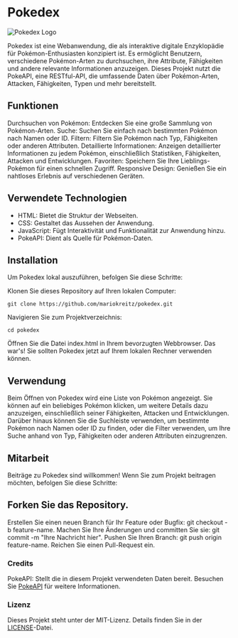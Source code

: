 # Pokedex

![Pokedex Logo](https://archives.bulbagarden.net/media/upload/4/4b/Pok%C3%A9dex_logo.png)

Pokedex ist eine Webanwendung, die als interaktive digitale Enzyklopädie für Pokémon-Enthusiasten konzipiert ist. Es ermöglicht Benutzern, verschiedene Pokémon-Arten zu durchsuchen, ihre Attribute, Fähigkeiten und andere relevante Informationen anzuzeigen. Dieses Projekt nutzt die PokeAPI, eine RESTful-API, die umfassende Daten über Pokémon-Arten, Attacken, Fähigkeiten, Typen und mehr bereitstellt.

## Funktionen

Durchsuchen von Pokémon: Entdecken Sie eine große Sammlung von Pokémon-Arten.
Suche: Suchen Sie einfach nach bestimmten Pokémon nach Namen oder ID.
Filtern: Filtern Sie Pokémon nach Typ, Fähigkeiten oder anderen Attributen.
Detaillierte Informationen: Anzeigen detaillierter Informationen zu jedem Pokémon, einschließlich Statistiken, Fähigkeiten, Attacken und Entwicklungen.
Favoriten: Speichern Sie Ihre Lieblings-Pokémon für einen schnellen Zugriff.
Responsive Design: Genießen Sie ein nahtloses Erlebnis auf verschiedenen Geräten.

## Verwendete Technologien

- HTML: Bietet die Struktur der Webseiten.
- CSS: Gestaltet das Aussehen der Anwendung.
- JavaScript: Fügt Interaktivität und Funktionalität zur Anwendung hinzu.
- PokeAPI: Dient als Quelle für Pokémon-Daten.

## Installation

Um Pokedex lokal auszuführen, befolgen Sie diese Schritte:

Klonen Sie dieses Repository auf Ihren lokalen Computer:

```
git clone https://github.com/mariokreitz/pokedex.git
```

Navigieren Sie zum Projektverzeichnis:

```
cd pokedex
```

Öffnen Sie die Datei index.html in Ihrem bevorzugten Webbrowser.
Das war's! Sie sollten Pokedex jetzt auf Ihrem lokalen Rechner verwenden können.

## Verwendung

Beim Öffnen von Pokedex wird eine Liste von Pokémon angezeigt. Sie können auf ein beliebiges Pokémon klicken, um weitere Details dazu anzuzeigen, einschließlich seiner Fähigkeiten, Attacken und Entwicklungen. Darüber hinaus können Sie die Suchleiste verwenden, um bestimmte Pokémon nach Namen oder ID zu finden, oder die Filter verwenden, um Ihre Suche anhand von Typ, Fähigkeiten oder anderen Attributen einzugrenzen.

## Mitarbeit

Beiträge zu Pokedex sind willkommen! Wenn Sie zum Projekt beitragen möchten, befolgen Sie diese Schritte:

## Forken Sie das Repository.

Erstellen Sie einen neuen Branch für Ihr Feature oder Bugfix: git checkout -b feature-name.
Machen Sie Ihre Änderungen und committen Sie sie: git commit -m "Ihre Nachricht hier".
Pushen Sie Ihren Branch: git push origin feature-name.
Reichen Sie einen Pull-Request ein.

### Credits

PokeAPI: Stellt die in diesem Projekt verwendeten Daten bereit. Besuchen Sie [PokeAPI](https://pokeapi.co/) für weitere Informationen.

### Lizenz

Dieses Projekt steht unter der MIT-Lizenz. Details finden Sie in der [LICENSE](https://github.com/mariokreitz/pokedex?tab=MIT-1-ov-file)-Datei.
